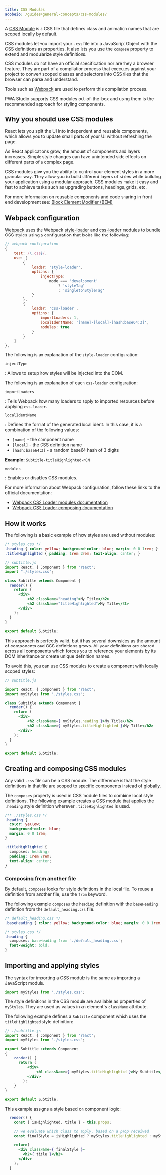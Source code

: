 ```yaml
---
title: CSS Modules
adobeio: /guides/general-concepts/css-modules/
---
```


A [CSS Module][] is a CSS file that defines class and animation names that are scoped locally by default.

CSS modules let you import your `.css` file into a JavaScript Object with the CSS definitions as properties.
It also lets you use the `compose` property to extend and modularize style definitions.

CSS modules do not have an official specification nor are they a browser feature.
They are part of a compilation process that executes against your project to convert scoped classes and selectors into CSS files that the browser can parse and understand.

Tools such as [Webpack][] are used to perform this compilation process.

PWA Studio supports CSS modules out-of-the-box and using them is the recommended approach for styling components.

## Why you should use CSS modules

React lets you split the UI into independent and reusable components, which allows you to update small parts of your UI without refreshing the page.

As React applications grow, the amount of components and layers increases.
Simple style changes can have unintended side effects on different parts of a complex page.

CSS modules give you the ability to control your element styles in a more granular way.
They allow you to build different layers of styles while building your application using a modular approach.
CSS modules make it easy and fast to achieve tasks such as upgrading buttons, headings, grids, etc.

For more information on reusable components and code sharing in front end development see: [Block Element Modifier (BEM)][]

## Webpack configuration

[Webpack][] uses the Webpack [style-loader][] and [css-loader][] modules to bundle CSS styles using a configuration that looks like the following:

``` javascript
// webpack configuration
{
    test: /\.css$/,
    use: [
        {
            loader: 'style-loader',
            options: {
                injectType:
                    mode === 'development'
                        ? 'styleTag'
                        : 'singletonStyleTag'
            }
        },
        {
            loader: 'css-loader',
            options: {
                importLoaders: 1,
                localIdentName: '[name]-[local]-[hash:base64:3]',
                modules: true
            }
        }
    ]
},
```

The following is an explanation of the `style-loader` configuration:

`injectType`

: Allows to setup how styles will be injected into the DOM.

The following is an explanation of each `css-loader` configuration:

`importLoaders`

: Tells Webpack how many loaders to apply to imported resources before applying `css-loader`.

`localIdentName`

: Defines the format of the generated local ident.
  In this case, it is a combination of the following values:

  * `[name]` - the component name
  * `[local]` - the CSS definition name
  * `[hash:base64:3]` - a random base64 hash of 3 digits

  **Example:** `Subtitle-titleHighlighted-rCN`

`modules`

: Enables or disables CSS modules.

For more information about Webpack configuration, follow these links to the official documentation:

* [Webpack CSS Loader modules documentation][]
* [Webpack CSS Loader composing documentation][]

## How it works

The following is a basic example of how styles are used without modules:

``` css
/* styles.css */
.heading { color: yellow; background-color: blue; margin: 0 0 1rem; }
.titleHighlighted { padding: 1rem 2rem; text-align: center; }
```

``` jsx
// subtitle.js
import React, { Component } from 'react';
import "./styles.css";

class Subtitle extends Component {
  render() {
    return (
      <div>
          <h2 className="heading">My Title</h2>
          <h2 className="titleHighlighted">My Title</h2>
      </div>
    );
  }
}

export default Subtitle;
```

This approach is perfectly valid, but it has several downsides as the amount of components and CSS definitions grows.
All your definitions are shared across all components which forces you to reference your elements by its DOM inheritance or create unique definition names.

To avoid this, you can use CSS modules to create a component with locally scoped styles:

``` jsx
// subtitle.js

import React, { Component } from 'react';
import myStyles from './styles.css';

class Subtitle extends Component {
  render() {
    return (
      <div>
          <h2 className={ myStyles.heading }>My Title</h2>
          <h2 className={ myStyles.titleHighlighted }>My Title</h2>
      </div>
    );
  }
}

export default Subtitle;
```

## Creating and composing CSS modules

Any valid `.css` file can be a CSS module.
The difference is that the style definitions in that file are scoped to specific components instead of globally.

The `composes` property is used in CSS module files to combine local style definitions.
The following example creates a CSS module that applies the `.heading` style definition wherever `.titleHighlighted` is used.

``` css
/** ./styles.css */
.heading {
  color: yellow;
  background-color: blue;
  margin: 0 0 1rem;
}

.titleHighlighted {
  composes: heading;
  padding: 1rem 2rem;
  text-align: center;
}
```

### Composing from another file

By default, `composes` looks for style definitions in the local file.
To reuse a definition from another file, use the `from` keyword.

The following example `composes` the `heading` definition with the `baseHeading` definition from the `default_heading.css` file.

``` css
/* default_heading.css */
.baseHeading { color: yellow; background-color: blue; margin: 0 0 1rem; }

/* styles.css */
.heading {
  composes: baseHeading from './default_heading.css';
  font-weight: bold;
}
```

## Importing and applying styles

The syntax for importing a CSS module is the same as importing a JavaScript module.

``` jsx
import myStyles from './styles.css';
```

The style definitions in the CSS module are available as properties of `myStyles`.
They are used as values in an element's `className` attribute.

The following example defines a `Subtitle` component which uses the `titleHighlighted` style definition:

``` jsx
// ./subtitle.js
import React, { Component } from 'react';
import myStyles from './styles.css';

export Subtitle extends Component
{
    render() {
      return (
          <div>
              <h2 className={ myStyles.titleHighlighted }>My Subtitle</h2>
          </div>
        );
    }
}

export default Subtitle;
```

This example assigns a style based on component logic:

``` jsx
  render() {
    const { isHighlighted, title } = this.props;

    // we evaluate which class to apply, based on a prop received
    const finalStyle = isHighlighted ? myStyles.titleHighlighted : myStyles.heading;

    return(
      <div className={ finalStyle }>
        <h2>{ title }</h2>
      </div>
    );
  }
```

[Webpack]: https://webpack.js.org/
[CSS Module]: https://github.com/css-modules/css-modules
[style-loader]: https://github.com/webpack-contrib/style-loader
[css-loader]: https://github.com/webpack-contrib/css-loader
[Webpack CSS Loader composing documentation]: https://webpack.js.org/loaders/css-loader/#composing
[Webpack CSS Loader modules documentation]: https://webpack.js.org/loaders/css-loader/#modules
[Block Element Modifier (BEM)]: http://getbem.com/

